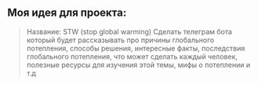 ## Моя идея для проекта:
> Название: STW (stop global warming)
> Сделать телеграм бота который будет рассказывать про причины глобального потепления, способы решения, интересные факты, последствия глобального потепления, что может сделать каждый человек, полезные ресурсы для изучения этой темы, мифы о потеплении и т.д
